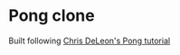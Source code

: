 # Pong clone

Built following [Chris DeLeon's Pong tutorial](https://www.udemy.com/course/code-your-first-game/) 

